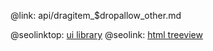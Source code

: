 @link: api/dragitem_$dropallow_other.md

@seolinktop: [ui library](https://webix.com)
@seolink: [html treeview](https://webix.com/widget/tree/)